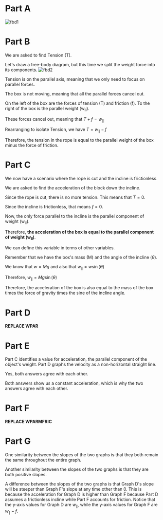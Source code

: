 # Part A
![fbd1](https://github.com/user-attachments/assets/575208d1-90d1-4406-8ad1-aafb85d107fb)

# Part B	
We are asked to find Tension (T).

Let's draw a free-body diagram, but this time we split the weight force into its components.
![fbd2](https://github.com/user-attachments/assets/8aa2f9c6-e195-4290-8433-3201efb11304)

Tension is on the parallel axis, meaning that we only need to focus on parallel forces.

The box is not moving, meaning that all the parallel forces cancel out.

On the left of the box are the forces of tension (T) and friction (f). To the right of the box is the parallel weight (w<sub>II</sub>).

These forces cancel out, meaning that $T + f = w_\parallel$

Rearranging to isolate Tension, we have $T = w_\parallel - f$

Therefore, the tension in the rope is equal to the parallel weight of the box minus the force of friction.

# Part C
We now have a scenario where the rope is cut and the incline is frictionless. 

We are asked to find the  acceleration of the block down the incline.

Since the rope is cut, there is no more tension. This means that $T = 0$.

Since the incline is frictionless, that means $f = 0$.

Now, the only force parallel to the incline is the parallel component of weight (w<sub>II</sub>).

Therefore, **the acceleration of the box is equal to the parallel component of weight (w<sub>II</sub>)**.

We can define this variable in terms of other variables.

Remember that we have the box's mass (M) and the angle of the incline ($\theta$).

We know that $w = Mg$ and also that $w_\parallel = w\sin(\theta)$

Therefore, $w_\parallel = Mg\sin(\theta)$

Therefore, the acceleration of the box is also equal to the mass of the box times the force of gravity times the sine of the incline angle.

# Part D
**REPLACE WPAR**

# Part E
Part C identifies a value for acceleration, the parallel component of the object's weight. Part D graphs the velocity as a non-horizontal straight line.

Yes, both answers agree with each other. 

Both answers show us a constant acceleration, which is why the two answers agree with each other.

# Part F
**REPLACE WPARMFRIC**

# Part G
One similarity between the slopes of the two graphs is that they both remain the same throughout the entire graph.

Another similarity between the slopes of the two graphs is that they are both positive slopes.

A difference between the slopes of the two graphs is that Graph D's slope will be steeper than Graph F's slope at any time other than 0. This is because the acceleration for Graph D is higher than Graph F because Part D assumes a frictionless incline while Part F accounts for friction. Notice that the y-axis values for Graph D are $w_\parallel$, while the y-axis values for Graph F are $w_\parallel - f$.